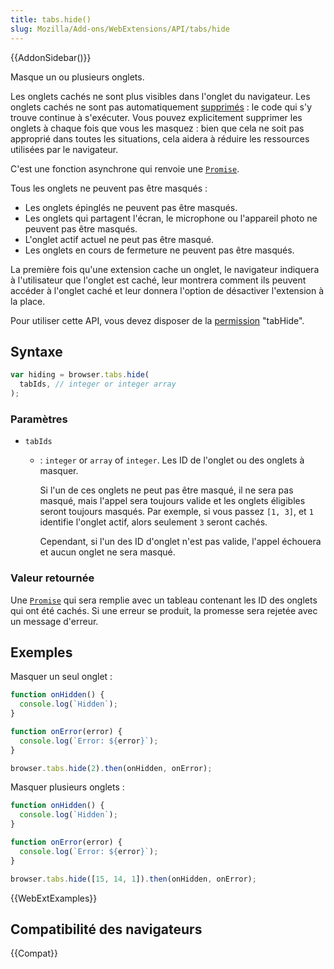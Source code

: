 ```yaml
---
title: tabs.hide()
slug: Mozilla/Add-ons/WebExtensions/API/tabs/hide
---
```


{{AddonSidebar()}}

Masque un ou plusieurs onglets.

Les onglets cachés ne sont plus visibles dans l'onglet du navigateur. Les onglets cachés ne sont pas automatiquement [supprimés](/fr/Add-ons/WebExtensions/API/tabs/discard) : le code qui s'y trouve continue à s'exécuter. Vous pouvez explicitement supprimer les onglets à chaque fois que vous les masquez : bien que cela ne soit pas approprié dans toutes les situations, cela aidera à réduire les ressources utilisées par le navigateur.

C'est une fonction asynchrone qui renvoie une [`Promise`](/fr/docs/Web/JavaScript/Reference/Objets_globaux/Promise).

Tous les onglets ne peuvent pas être masqués :

- Les onglets épinglés ne peuvent pas être masqués.
- Les onglets qui partagent l'écran, le microphone ou l'appareil photo ne peuvent pas être masqués.
- L'onglet actif actuel ne peut pas être masqué.
- Les onglets en cours de fermeture ne peuvent pas être masqués.

La première fois qu'une extension cache un onglet, le navigateur indiquera à l'utilisateur que l'onglet est caché, leur montrera comment ils peuvent accéder à l'onglet caché et leur donnera l'option de désactiver l'extension à la place.

Pour utiliser cette API, vous devez disposer de la [permission](/fr/Add-ons/WebExtensions/manifest.json/permissions) "tabHide".

## Syntaxe

```js
var hiding = browser.tabs.hide(
  tabIds, // integer or integer array
);
```

### Paramètres

- `tabIds`

  - : `integer` or `array` of `integer`. Les ID de l'onglet ou des onglets à masquer.

    Si l'un de ces onglets ne peut pas être masqué, il ne sera pas masqué, mais l'appel sera toujours valide et les onglets éligibles seront toujours masqués. Par exemple, si vous passez `[1, 3]`, et `1` identifie l'onglet actif, alors seulement `3` seront cachés.

    Cependant, si l'un des ID d'onglet n'est pas valide, l'appel échouera et aucun onglet ne sera masqué.

### Valeur retournée

Une [`Promise`](/fr/docs/Web/JavaScript/Reference/Objets_globaux/Promise) qui sera remplie avec un tableau contenant les ID des onglets qui ont été cachés. Si une erreur se produit, la promesse sera rejetée avec un message d'erreur.

## Exemples

Masquer un seul onglet :

```js
function onHidden() {
  console.log(`Hidden`);
}

function onError(error) {
  console.log(`Error: ${error}`);
}

browser.tabs.hide(2).then(onHidden, onError);
```

Masquer plusieurs onglets :

```js
function onHidden() {
  console.log(`Hidden`);
}

function onError(error) {
  console.log(`Error: ${error}`);
}

browser.tabs.hide([15, 14, 1]).then(onHidden, onError);
```

{{WebExtExamples}}

## Compatibilité des navigateurs

{{Compat}}
